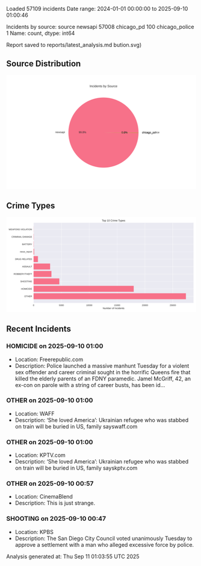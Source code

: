 
Loaded 57109 incidents
Date range: 2024-01-01 00:00:00 to 2025-09-10 01:00:46

Incidents by source:
source
newsapi           57008
chicago_pd          100
chicago_police        1
Name: count, dtype: int64

Report saved to reports/latest_analysis.md
bution.svg)

## Source Distribution
![Source Distribution](images/source_distribution.svg)

## Crime Types
![Crime Types](images/crime_types.svg)

## Recent Incidents

### HOMICIDE on 2025-09-10 01:00
- Location: Freerepublic.com
- Description: Police launched a massive manhunt Tuesday for a violent sex offender and career criminal sought in the horrific Queens fire that killed the elderly parents of an FDNY paramedic. Jamel McGriff, 42, an ex-con on parole with a string of career busts, has been id…


### OTHER on 2025-09-10 01:00
- Location: WAFF
- Description: ‘She loved America’: Ukrainian refugee who was stabbed on train will be buried in US, family sayswaff.com


### OTHER on 2025-09-10 01:00
- Location: KPTV.com
- Description: ‘She loved America’: Ukrainian refugee who was stabbed on train will be buried in US, family sayskptv.com


### OTHER on 2025-09-10 00:57
- Location: CinemaBlend
- Description: This is just strange.


### SHOOTING on 2025-09-10 00:47
- Location: KPBS
- Description: The San Diego City Council voted unanimously Tuesday to approve a settlement with a man who alleged excessive force by police.

Analysis generated at: Thu Sep 11 01:03:55 UTC 2025
